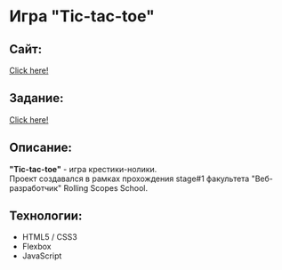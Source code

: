 # Игра "Tic-tac-toe"
## Сайт:
[Click here!](https://kybikn.github.io/tic-tac-toe/tic-tac-toe/)

## Задание:
[Click here!](https://github.com/rolling-scopes-school/tic-tac-toe)

## Описание:
**"Tic-tac-toe"** - игра крестики-нолики.<br>
Проект создавался в рамках прохождения stage#1 факультета "Веб-разработчик" Rolling Scopes School.<br>

## Технологии:
- HTML5 / CSS3
- Flexbox
- JavaScript